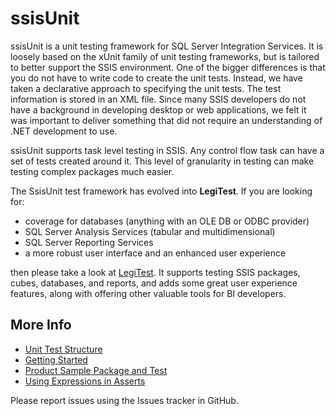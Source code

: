 # ssisUnit
ssisUnit is a unit testing framework for SQL Server Integration Services. It is loosely based on the xUnit family of unit testing
frameworks, but is tailored to better support the SSIS environment. One of the bigger differences is that you do not
have to write code to create the unit tests. Instead, we have taken a declarative approach to specifying the unit tests.
The test information is stored in an XML file. Since many SSIS developers do not have a background in developing desktop 
or web applications, we felt it was important to deliver something that did not require an understanding of .NET development to use.

ssisUnit supports task level testing in SSIS. Any control flow task can have a set of tests created around it. This level of
granularity in testing can make testing complex packages much easier.

The SsisUnit test framework has evolved into **LegiTest**. If you are looking for:
- coverage for databases (anything with an OLE DB or ODBC provider)
- SQL Server Analysis Services (tabular and multidimensional)
- SQL Server Reporting Services
- a more robust user interface and an enhanced user experience

then please take a look at [LegiTest](https://legitest.com). It supports testing SSIS packages, cubes, databases, and reports, 
and adds some great user experience features, along with offering other valuable tools for BI developers.

## More Info
- [Unit Test Structure](/docs/Unit%20Test%20Structure.md)
- [Getting Started](/docs/Getting%20Started.md)
- [Product Sample Package and Test](/docs/Product%20Sample%20Package%20and%20Test.md)
- [Using Expressions in Asserts](/docs/Using%20Expressions%20in%20Asserts.md)

Please report issues using the Issues tracker in GitHub.
